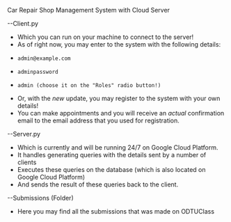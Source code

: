 Car Repair Shop Management System with Cloud Server

--Client.py
- Which you can run on your machine to connect to the server!
-   As of right now, you may enter to the system with the following details:
-     admin@example.com
-     adminpassword
-     admin (choose it on the "Roles" radio button!)
-   Or, with the *new* update, you may register to the system with your own details!
-   You can make appointments and you will receive an *actual* confirmation email to the email address that you used for registration.

--Server.py
- Which is currently and will be running 24/7 on Google Cloud Platform.
- It handles generating queries with the details sent by a number of clients
- Executes these queries on the database (which is also located on Google Cloud Platform)
- And sends the result of these queries back to the client.

--Submissions (Folder)
- Here you may find all the submissions that was made on ODTUClass
